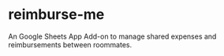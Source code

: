 # reimburse-me
An Google Sheets App Add-on to manage shared expenses and reimbursements between roommates.
